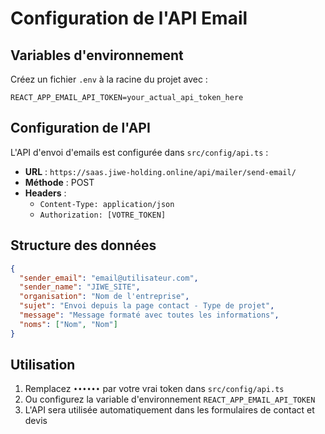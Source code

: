 # Configuration de l'API Email

## Variables d'environnement

Créez un fichier `.env` à la racine du projet avec :

```
REACT_APP_EMAIL_API_TOKEN=your_actual_api_token_here
```

## Configuration de l'API

L'API d'envoi d'emails est configurée dans `src/config/api.ts` :

- **URL** : `https://saas.jiwe-holding.online/api/mailer/send-email/`
- **Méthode** : POST
- **Headers** : 
  - `Content-Type: application/json`
  - `Authorization: [VOTRE_TOKEN]`

## Structure des données

```json
{
  "sender_email": "email@utilisateur.com",
  "sender_name": "JIWE_SITE",
  "organisation": "Nom de l'entreprise",
  "sujet": "Envoi depuis la page contact - Type de projet",
  "message": "Message formaté avec toutes les informations",
  "noms": ["Nom", "Nom"]
}
```

## Utilisation

1. Remplacez `••••••` par votre vrai token dans `src/config/api.ts`
2. Ou configurez la variable d'environnement `REACT_APP_EMAIL_API_TOKEN`
3. L'API sera utilisée automatiquement dans les formulaires de contact et devis
